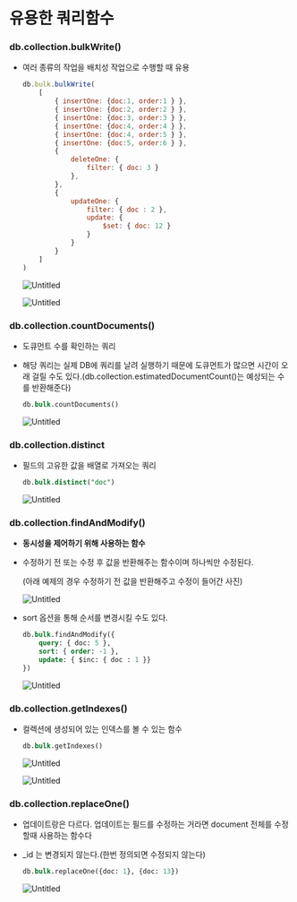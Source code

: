 # 유용한 쿼리함수

### db.collection.bulkWrite()

- 여러 종류의 작업을 배치성 작업으로 수행할 때 유용
    
    ```jsx
    db.bulk.bulkWrite(
        [
            { insertOne: {doc:1, order:1 } },
            { insertOne: {doc:2, order:2 } },
            { insertOne: {doc:3, order:3 } },
            { insertOne: {doc:4, order:4 } },
            { insertOne: {doc:4, order:5 } },
            { insertOne: {doc:5, order:6 } },
            {
                deleteOne: {
                    filter: { doc: 3 }
                },
            },
            {
                updateOne: {
                    filter: { doc : 2 },
                    update: { 
                        $set: { doc: 12 }
                    }
                }        
            }        
        ]
    )
    ```
    
    ![Untitled](https://s3-us-west-2.amazonaws.com/secure.notion-static.com/c6465435-a312-49d0-b7d4-a8d1579f94d2/Untitled.png)
    
    ![Untitled](https://s3-us-west-2.amazonaws.com/secure.notion-static.com/2b6392b3-3547-4d4f-9aac-2e20affb79f9/Untitled.png)
    

### db.collection.countDocuments()

- 도큐먼트 수를 확인하는 쿼리
- 해당 쿼리는 실제 DB에 쿼리를 날려 실행하기 때문에 도큐먼트가 많으면 시간이 오래 걸릴 수도 있다.(db.collection.estimatedDocumentCount()는 예상되는 수를 반환해준다)
    
    ```sql
    db.bulk.countDocuments()
    ```
    
    ![Untitled](https://s3-us-west-2.amazonaws.com/secure.notion-static.com/af71da40-8f2e-4e13-9915-ef44f5399f23/Untitled.png)
    

### db.collection.distinct

- 필드의 고유한 값을 배열로 가져오는 쿼리
    
    ```sql
    db.bulk.distinct("doc")
    ```
    
    ![Untitled](https://s3-us-west-2.amazonaws.com/secure.notion-static.com/d25d4508-eba4-4b33-a7fb-bfd96c784673/Untitled.png)
    

### db.collection.findAndModify()

- **동시성을 제어하기 위해 사용하는 함수**
- 수정하기 전 또는 수정 후 값을 반환해주는 함수이며 하나씩만 수정된다.
    
    (아래 예제의 경우 수정하기 전 값을 반환해주고 수정이 들어간 사진)
    
    ![Untitled](https://s3-us-west-2.amazonaws.com/secure.notion-static.com/1ed17571-6e19-4182-acc6-7b90aea4ab9e/Untitled.png)
    
- sort 옵션을 통해 순서를 변경시킬 수도 있다.
    
    ```sql
    db.bulk.findAndModify({
        query: { doc: 5 },
        sort: { order: -1 },
        update: { $inc: { doc : 1 }}
    })
    ```
    
    ![Untitled](https://s3-us-west-2.amazonaws.com/secure.notion-static.com/70483b0f-92e1-48e0-a190-1f481515d5dd/Untitled.png)
    

### db.collection.getIndexes()

- 컬렉션에 생성되어 있는 인덱스를 볼 수 있는 함수
    
    ```sql
    db.bulk.getIndexes()
    ```
    
    ![Untitled](https://s3-us-west-2.amazonaws.com/secure.notion-static.com/33b7f599-cd9a-4fd0-ab36-dfd93de0000c/Untitled.png)
    
    ![Untitled](https://s3-us-west-2.amazonaws.com/secure.notion-static.com/d9345168-f72b-49b7-9719-3e7b91655358/Untitled.png)
    

### db.collection.replaceOne()

- 업데이트랑은 다르다. 업데이트는 필드를 수정하는 거라면 document 전체를 수정할때 사용하는 함수다
- _id 는 변경되지 않는다.(한번 정의되면 수정되지 않는다)
    
    ```sql
    db.bulk.replaceOne({doc: 1}, {doc: 13})
    ```
    
    ![Untitled](https://s3-us-west-2.amazonaws.com/secure.notion-static.com/ce19722e-d6e9-4099-b2d6-d1e44ad2988c/Untitled.png)